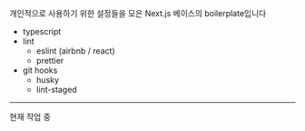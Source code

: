 개인적으로 사용하기 위한 설정들을 모은 Next.js 베이스의 boilerplate입니다

- typescript
- lint
  - eslint (airbnb / react)
  - prettier
- git hooks
  - husky
  - lint-staged

---

현재 작업 중
